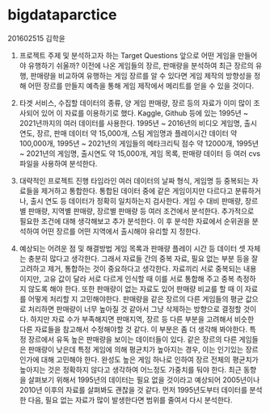 # bigdataparctice
201602515 김학윤
1. 프로젝트 주제 및 분석하고자 하는 Target Questions
앞으로 어떤 게임을 만들어야 유행하기 쉬울까?
이전에 나온 게임들의 장르, 판매량을 분석하여 최근 장르의 유행, 판매량을 비교하여 유행하는 게임 장르를 알 수 있다면 게임 제작의 방향성을 정해 어떤 장르를 만들지 예측을 통해 게임 제작에서 메리트를 얻을 수 있을 것이다.

2. 타겟 서비스, 수집할 데이터의 종류, 양
게임 판매량, 장르 등의 자료가 이미 많이 조사되어 있어 이 자료를 이용하기로 했다. Kaggle, Github 등에 있는 1995년 ~ 2021년까지의 여러 데이터를 사용한다.
1995년 ~ 2016년의 비디오 게임명, 출시연도, 장르, 판매 데이터 약 15,000개, 스팀 게임명과 플레이시간 데이터 약 100,000개, 1995년 ~ 2021년의 게임들의 메타크리틱 점수 약 12000개, 1995년 ~ 2021년의 게임명, 출시연도 약 15,000개, 게임 목록, 판매량 데이터 등 여러 cvs파일을 사용하여 분석한다.

3. 대략적인 프로젝트 진행 타임라인
여러 데이터의 날짜 형식, 게임명 등 중복되는 자료들을 제거하고 통합한다.
통합된 데이터 중에 같은 게임이지만 다르다고 분류하거나, 출시 연도 등 데이터가 정확히 일치하는지 검사한다.
게임 수 대비 판매량, 장르별 판매량, 지역별 판매량, 장르별 판매량 등 여러 조건에서 분석한다.
추가적으로 필요한 조건에 대해 생각해보고 추가 분석한다.
이 후 분석한 자료에서 순위권을 분석하여 어떤 장르를 어떤 지역에서 출시해야 유리할 지 정한다.

4. 예상되는 어려운 점 및 해결방법
게임 목록과 판매량 플레이 시간 등 데이터 셋 자체는 충분히 많다고 생각한다.
그래서 자료들 간의 중복 자료, 필요 없는 부분 등을 잘 고려하고 제거, 통합하는 것이 중요하다고 생각한다. 자료끼리 서로 중복되는 내용이지만, 고유 값이 달라 서로 다르게 인식할 때 이를 서로 통합해 주고 중복 측정하지 않도록 해야 한다.
또한 판매량이 없는 자료도 있어 판매량 비교를 할 때 이 자료를 어떻게 처리할 지 고민해야한다. 판매량을 같은 장르의 다른 게임들의 평균 값으로 처리하면 판매량이 너무 높아질 것 같아서 그냥 삭제하는 방향으로 결정할 것이다. 
하지만 자료 수가 부족해지면 판매지역, 장르 등 다른 부분을 고려해서 비슷한 다른 자료들을 참고해서 수정해야할 것 같다. 이 부분은 좀 더 생각해 봐야한다.
특정 장르에서 유독 높은 판매량을 보이는 데이터들이 있다. 같은 장르의 다른 게임들은 판매량이 낮은데 특정 게임에 의해 평균치가 높아지는 경우, 이는 인기있는 장르인가에 대해 고민해야 한다. 완성도 높은 게임 하나로 인하여 장르 전체의 평균치가 높아지는 것은 정확하지 않다고 생각하여 어느정도 가중치를 둬야 한다.
최근 동향을 살펴보기 위해서 1995년의 데이터는 필요 없을 것이라고 예상되어 2005년이나 2010년 이후의 자료를 살펴봐도 괜찮을 것 같다. 먼저 1995년도부터 데이터를 분석한 다음, 필요 없는 자료가 많이 발생한다면 범위를 줄여서 다시 분석한다.
